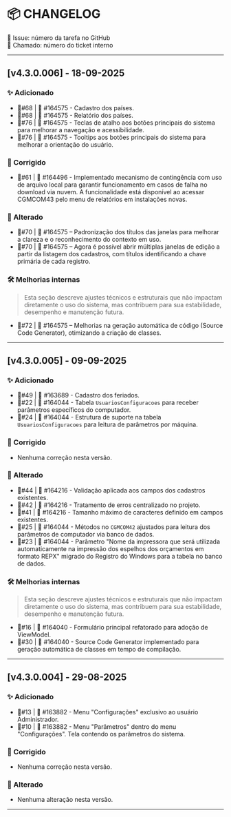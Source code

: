 # 📦 CHANGELOG
🔹 Issue: número da tarefa no GitHub  
🔧 Chamado: número do ticket interno

---

## [v4.3.0.006] - 18-09-2025

### ✨ Adicionado
- 🔹#68 | 🔧 #164575 - Cadastro dos países.
- 🔹#68 | 🔧 #164575 - Relatório dos países.
- 🔹#76 | 🔧 #164575 - Teclas de atalho aos botões principais do sistema para melhorar a navegação e acessibilidade.
- 🔹#76 | 🔧 #164575 - Tooltips aos botões principais do sistema para melhorar a orientação do usuário.
### 🐞 Corrigido
- 🔹#61 | 🔧 #164496 - Implementado mecanismo de contingência com uso de arquivo local para garantir funcionamento em casos de falha no download via nuvem. A funcionalidade está disponível ao acessar CGMCOM43 pelo menu de relatórios em instalações novas.
### 🔧 Alterado
- 🔹#70 | 🔧 #164575 – Padronização dos títulos das janelas para melhorar a clareza e o reconhecimento do contexto em uso.
- 🔹#70 | 🔧 #164575 – Agora é possível abrir múltiplas janelas de edição a partir da listagem dos cadastros, com títulos identificando a chave primária de cada registro.
### 🛠️ Melhorias internas
> Esta seção descreve ajustes técnicos e estruturais que não impactam diretamente o uso do sistema, mas contribuem para sua estabilidade, desempenho e manutenção futura.

- 🔹#72 | 🔧 #164575 – Melhorias na geração automática de código (Source Code Generator), otimizando a criação de classes.
---

## [v4.3.0.005] - 09-09-2025

### ✨ Adicionado
- 🔹#49 | 🔧 #163689 - Cadastro dos feriados.
- 🔹#22 | 🔧 #164044 - Tabela `UsuariosConfiguracoes` para receber parâmetros específicos do computador.
- 🔹#24 | 🔧 #164044 - Estrutura de suporte na tabela `UsuariosConfiguracoes` para leitura de parâmetros por máquina.
### 🐞 Corrigido
- Nenhuma correção nesta versão.
### 🔧 Alterado
- 🔹#44 | 🔧 #164216 - Validação aplicada aos campos dos cadastros existentes.
- 🔹#42 | 🔧 #164216 - Tratamento de erros centralizado no projeto.
- 🔹#41 | 🔧 #164216 - Tamanho máximo de caracteres definido em campos existentes.
- 🔹#25 | 🔧 #164044 - Métodos no `CGMCOM42` ajustados para leitura dos parâmetros de computador via banco de dados.
- 🔹#23 | 🔧 #164044 - Parâmetro "Nome da impressora que será utilizada automaticamente na impressão dos espelhos dos orçamentos em formato REPX" migrado do Registro do Windows para a tabela no banco de dados.
### 🛠️ Melhorias internas
> Esta seção descreve ajustes técnicos e estruturais que não impactam diretamente o uso do sistema, mas contribuem para sua estabilidade, desempenho e manutenção futura.

- 🔹#16 | 🔧 #164040 - Formulário principal refatorado para adoção de ViewModel.
- 🔹#30 | 🔧 #164040 - Source Code Generator implementado para geração automática de classes em tempo de compilação.
---

## [v4.3.0.004] - 29-08-2025

### ✨ Adicionado
- 🔹#13 | 🔧 #163882 - Menu "Configurações" exclusivo ao usuário Administrador.
- 🔹#10 | 🔧 #163882 - Menu "Parâmetros" dentro do menu "Configurações". Tela contendo os parâmetros do sistema.
### 🐞 Corrigido
- Nenhuma correção nesta versão.
### 🔧 Alterado
- Nenhuma alteração nesta versão.
---
